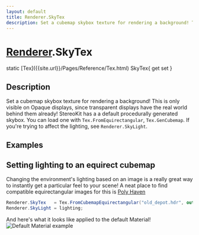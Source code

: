 ```yaml
---
layout: default
title: Renderer.SkyTex
description: Set a cubemap skybox texture for rendering a background! This is only visible on Opaque displays, since transparent displays have the real world behind them already! StereoKit has a a default procedurally generated skybox. You can load one with Tex.FromEquirectangular, Tex.GenCubemap. If you're trying to affect the lighting, see Renderer.SkyLight.
---
```

# [Renderer]({{site.url}}/Pages/Reference/Renderer.html).SkyTex

<div class='signature' markdown='1'>
static [Tex]({{site.url}}/Pages/Reference/Tex.html) SkyTex{ get set }
</div>

## Description
Set a cubemap skybox texture for rendering a background! This is only visible on Opaque
displays, since transparent displays have the real world behind them already! StereoKit has a
a default procedurally generated skybox. You can load one with `Tex.FromEquirectangular`,
`Tex.GenCubemap`. If you're trying to affect the lighting, see `Renderer.SkyLight`.


## Examples

## Setting lighting to an equirect cubemap
Changing the environment's lighting based on an image is a really
great way to instantly get a particular feel to your scene! A neat
place to find compatible equirectangular images for this is
[Poly Haven](https://polyhaven.com/hdris)
```csharp
Renderer.SkyTex   = Tex.FromCubemapEquirectangular("old_depot.hdr", out SphericalHarmonics lighting);
Renderer.SkyLight = lighting;
```
And here's what it looks like applied to the default Material!
![Default Material example]({{site.screen_url}}/MaterialDefault.jpg)

